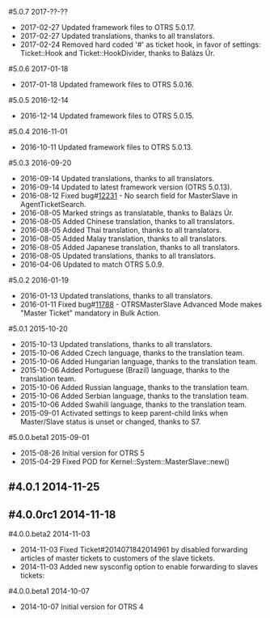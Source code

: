 #5.0.7 2017-??-??
 - 2017-02-27 Updated framework files to OTRS 5.0.17.
 - 2017-02-27 Updated translations, thanks to all translators.
 - 2017-02-24 Removed hard coded '#' as ticket hook, in favor of settings: Ticket::Hook and Ticket::HookDivider, thanks to Balázs Úr.

#5.0.6 2017-01-18
 - 2017-01-18 Updated framework files to OTRS 5.0.16.

#5.0.5 2016-12-14
 - 2016-12-14 Updated framework files to OTRS 5.0.15.

#5.0.4 2016-11-01
 - 2016-10-11 Updated framework files to OTRS 5.0.13.

#5.0.3 2016-09-20
 - 2016-09-14 Updated translations, thanks to all translators.
 - 2016-09-14 Updated to latest framework version (OTRS 5.0.13).
 - 2016-08-12 Fixed bug#[12231](http://bugs.otrs.org/show_bug.cgi?id=12231) - No search field for MasterSlave in AgentTicketSearch.
 - 2016-08-05 Marked strings as translatable, thanks to Balázs Úr.
 - 2016-08-05 Added Chinese translation, thanks to all translators.
 - 2016-08-05 Added Thai translation, thanks to all translators.
 - 2016-08-05 Added Malay translation, thanks to all translators.
 - 2016-08-05 Added Japanese translation, thanks to all translators.
 - 2016-08-05 Updated translations, thanks to all translators.
 - 2016-04-06 Updated to match OTRS 5.0.9.

#5.0.2 2016-01-19
 - 2016-01-13 Updated translations, thanks to all translators.
 - 2016-01-11 Fixed bug#[11788](http://bugs.otrs.org/show_bug.cgi?id=11788) - OTRSMasterSlave Advanced Mode makes "Master Ticket" mandatory in Bulk Action.

#5.0.1 2015-10-20
 - 2015-10-13 Updated translations, thanks to all translators.
 - 2015-10-06 Added Czech language, thanks to the translation team.
 - 2015-10-06 Added Hungarian language, thanks to the translation team.
 - 2015-10-06 Added Portuguese (Brazil) language, thanks to the translation team.
 - 2015-10-06 Added Russian language, thanks to the translation team.
 - 2015-10-06 Added Serbian language, thanks to the translation team.
 - 2015-10-06 Added Swahili language, thanks to the translation team.
 - 2015-09-01 Activated settings to keep parent-child links when Master/Slave status is unset or changed, thanks to S7.

#5.0.0.beta1 2015-09-01
 - 2015-08-26 Initial version for OTRS 5
 - 2015-04-29 Fixed POD for Kernel::System::MasterSlave::new()

#4.0.1 2014-11-25
 -

#4.0.0rc1 2014-11-18
 -

#4.0.0.beta2 2014-11-03
 - 2014-11-03 Fixed Ticket#2014071842014961 by disabled forwarding articles of master tickets to customers of the slave tickets.
 - 2014-11-03 Added new sysconfig option to enable forwarding to slaves tickets:

#4.0.0.beta1 2014-10-07
 - 2014-10-07 Initial version for OTRS 4